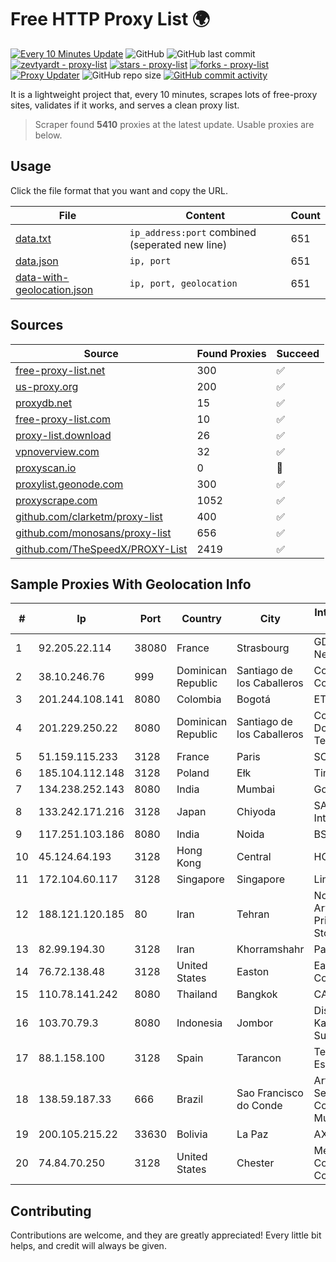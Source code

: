 
# Free HTTP Proxy List 🌍

[![Every 10 Minutes Update](https://github.com/mertguvencli/http-proxy-list/actions/workflows/main.yml/badge.svg?branch=main)](https://github.com/mertguvencli/http-proxy-list/actions/workflows/main.yml)
![GitHub](https://img.shields.io/github/license/mertguvencli/http-proxy-list)
![GitHub last commit](https://img.shields.io/github/last-commit/mertguvencli/http-proxy-list)
[![zevtyardt - proxy-list](https://img.shields.io/static/v1?label=zevtyardt&message=proxy-list&color=blue&logo=github)](https://github.com/zevtyardt/proxy-list "Go to GitHub repo")
[![stars - proxy-list](https://img.shields.io/github/stars/zevtyardt/proxy-list?style=social)](https://github.com/zevtyardt/proxy-list)
[![forks - proxy-list](https://img.shields.io/github/forks/zevtyardt/proxy-list?style=social)](https://github.com/zevtyardt/proxy-list)
[![Proxy Updater](https://github.com/zevtyardt/proxy-list/workflows/Proxy%20Updater/badge.svg)](https://github.com/zevtyardt/proxy-list/actions?query=workflow:"Proxy+Updater")
![GitHub repo size](https://img.shields.io/github/repo-size/zevtyardt/proxy-list)
[![GitHub commit activity](https://img.shields.io/github/commit-activity/m/zevtyardt/proxy-list?logo=commits)](https://github.com/zevtyardt/proxy-list/commits/main)

It is a lightweight project that, every 10 minutes, scrapes lots of free-proxy sites, validates if it works, and serves a clean proxy list.

> Scraper found **5410** proxies at the latest update. Usable proxies are below.

## Usage

Click the file format that you want and copy the URL.

|File|Content|Count|
|----|-------|-----|
|[data.txt](https://raw.githubusercontent.com/mertguvencli/http-proxy-list/main/proxy-list/data.txt)|`ip_address:port` combined (seperated new line)|651|
|[data.json](https://raw.githubusercontent.com/mertguvencli/http-proxy-list/main/proxy-list/data.json)|`ip, port`|651|
|[data-with-geolocation.json](https://raw.githubusercontent.com/mertguvencli/http-proxy-list/main/proxy-list/data-with-geolocation.json)|`ip, port, geolocation`|651|

## Sources

|Source|Found Proxies|Succeed|
|------|-------------|-------|
|[free-proxy-list.net](https://free-proxy-list.net)|300|✅|
|[us-proxy.org](https://www.us-proxy.org)|200|✅|
|[proxydb.net](http://proxydb.net)|15|✅|
|[free-proxy-list.com](https://free-proxy-list.com/?page=&port=&type%5B%5D=http&type%5B%5D=https&up_time=0&search=Search)|10|✅|
|[proxy-list.download](https://www.proxy-list.download/HTTP)|26|✅|
|[vpnoverview.com](https://vpnoverview.com/privacy/anonymous-browsing/free-proxy-servers)|32|✅|
|[proxyscan.io](https://www.proxyscan.io)|0|🚫|
|[proxylist.geonode.com](https://proxylist.geonode.com/api/proxy-list?limit=300&page=1&sort_by=lastChecked&sort_type=desc&protocols=http,https)|300|✅|
|[proxyscrape.com](https://api.proxyscrape.com/v2/?request=displayproxies&protocol=http&timeout=10000&country=all&ssl=all&anonymity=all)|1052|✅|
|[github.com/clarketm/proxy-list](https://raw.githubusercontent.com/clarketm/proxy-list/master/proxy-list-raw.txt)|400|✅|
|[github.com/monosans/proxy-list](https://raw.githubusercontent.com/monosans/proxy-list/main/proxies/http.txt)|656|✅|
|[github.com/TheSpeedX/PROXY-List](https://raw.githubusercontent.com/TheSpeedX/PROXY-List/master/http.txt)|2419|✅|


## Sample Proxies With Geolocation Info

|#|Ip|Port|Country|City|Internet Service Provider|
|-|--|----|-------|----|-------------------------|
|1|92.205.22.114|38080|France|Strasbourg|GD MASS Network|
|2|38.10.246.76|999|Dominican Republic|Santiago de los Caballeros|Cogent Communications|
|3|201.244.108.141|8080|Colombia|Bogotá|ETB - Colombia|
|4|201.229.250.22|8080|Dominican Republic|Santiago de los Caballeros|Compañía Dominicana de Teléfonos S. A.|
|5|51.159.115.233|3128|France|Paris|SCALEWAY|
|6|185.104.112.148|3128|Poland|Ełk|Timeweb-Artnet|
|7|134.238.252.143|8080|India|Mumbai|Google LLC|
|8|133.242.171.216|3128|Japan|Chiyoda|SAKURA Internet Inc.|
|9|117.251.103.186|8080|India|Noida|BSNL Internet|
|10|45.124.64.193|3128|Hong Kong|Central|HOSTUS|
|11|172.104.60.117|3128|Singapore|Singapore|Linode, LLC|
|12|188.121.120.185|80|Iran|Tehran|Noyan Abr Arvan Co. ( Private Joint Stock)|
|13|82.99.194.30|3128|Iran|Khorramshahr|ParsOnline Co.|
|14|76.72.138.48|3128|United States|Easton|Easton Utilities Commission|
|15|110.78.141.242|8080|Thailand|Bangkok|CAT-BB|
|16|103.70.79.3|8080|Indonesia|Jombor|Diskominfo Kabupaten Sukoharjo|
|17|88.1.158.100|3128|Spain|Tarancon|Telefonica de Espana SAU|
|18|138.59.187.33|666|Brazil|Sao Francisco do Conde|Art Compus Serviços de Comunicação Multimídia Ltd|
|19|200.105.215.22|33630|Bolivia|La Paz|AXS Bolivia S. A.|
|20|74.84.70.250|3128|United States|Chester|Mediacom Communications Corp|



## Contributing

Contributions are welcome, and they are greatly appreciated! Every
little bit helps, and credit will always be given.

